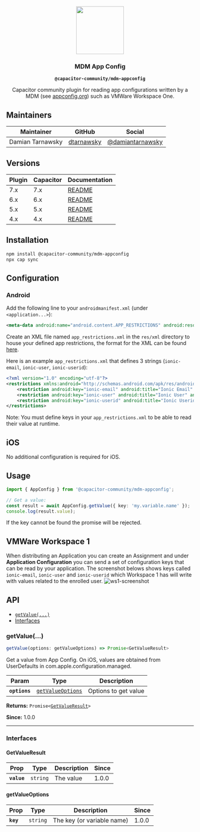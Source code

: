 <p align="center"><br><img src="https://user-images.githubusercontent.com/236501/85893648-1c92e880-b7a8-11ea-926d-95355b8175c7.png" width="128" height="128" /></p>
<h3 align="center">MDM App Config</h3>
<p align="center"><strong><code>@capacitor-community/mdm-appconfig</code></strong></p>
<p align="center">
  Capacitor community plugin for reading app configurations written by a MDM (see <a href="https://www.appconfig.org/">appconfig.org</a>) such as VMWare Workspace One.
</p>

## Maintainers

| Maintainer       | GitHub                                      | Social                                                  |
| ---------------- | ------------------------------------------- | ------------------------------------------------------- |
| Damian Tarnawsky | [dtarnawsky](https://github.com/dtarnawsky) | [@damiantarnawsky](https://twitter.com/damiantarnawsky) |

## Versions

| Plugin | Capacitor | Documentation                                                                      |
| ------ | --------- | ---------------------------------------------------------------------------------- |
| 7.x    | 7.x       | [README](https://github.com/capacitor-community/mdm-appconfig/blob/main/README.md) |
| 6.x    | 6.x       | [README](https://github.com/capacitor-community/mdm-appconfig/blob/main/README.md) |
| 5.x    | 5.x       | [README](https://github.com/capacitor-community/mdm-appconfig/blob/main/README.md) |
| 4.x    | 4.x       | [README](https://github.com/capacitor-community/mdm-appconfig/blob/main/README.md) |

## Installation

```bash
npm install @capacitor-community/mdm-appconfig
npx cap sync
```

## Configuration

### Android

Add the following line to your `androidmanifest.xml` (under `<application...>`):

```xml
<meta-data android:name="android.content.APP_RESTRICTIONS" android:resource="@xml/app_restrictions" />
```

Create an XML file named `app_restrictions.xml` in the `res/xml` directory to house your defined app restrictions, the format for the XML can be found [here](http://developer.android.com/reference/android/content/RestrictionsManager.html).

Here is an example `app_restrictions.xml` that defines 3 strings (`ionic-email`, `ionic-user`, `ionic-userid`):

```xml
<?xml version="1.0" encoding="utf-8"?>
<restrictions xmlns:android="http://schemas.android.com/apk/res/android">
	<restriction android:key="ionic-email" android:title="Ionic Email" android:restrictionType="string" android:defaultValue="" />
	<restriction android:key="ionic-user" android:title="Ionic User" android:restrictionType="string" android:defaultValue="" />
	<restriction android:key="ionic-userid" android:title="Ionic Userid" android:restrictionType="string" android:defaultValue="" />
</restrictions>
```

Note: You must define keys in your `app_restrictions.xml` to be able to read their value at runtime.

## iOS

No additional configuration is required for iOS.

## Usage

```typescript
import { AppConfig } from '@capacitor-community/mdm-appconfig';

// Get a value:
const result = await AppConfig.getValue({ key: 'my.variable.name' });
console.log(result.value);
```

If the key cannot be found the promise will be rejected.

## VMWare Workspace 1

When distributing an Application you can create an Assignment and under **Application Configuration** you can send a set of configuration keys that can be read by your application. The screenshot belows shows keys called `ionic-email`, `ionic-user` and `ionic-userid` which Workspace 1 has will write with values related to the enrolled user.
![ws1-screenshot](https://user-images.githubusercontent.com/84595830/214071169-3d7f39e9-aa8c-4b8c-8e43-3a072786543c.png)

## API

<docgen-index>

* [`getValue(...)`](#getvalue)
* [Interfaces](#interfaces)

</docgen-index>

<docgen-api>
<!--Update the source file JSDoc comments and rerun docgen to update the docs below-->

### getValue(...)

```typescript
getValue(options: getValueOptions) => Promise<GetValueResult>
```

Get a value from App Config. On iOS, values are obtained from UserDefaults in com.apple.configuration.managed.

| Param         | Type                                                        | Description          |
| ------------- | ----------------------------------------------------------- | -------------------- |
| **`options`** | <code><a href="#getvalueoptions">getValueOptions</a></code> | Options to get value |

**Returns:** <code>Promise&lt;<a href="#getvalueresult">GetValueResult</a>&gt;</code>

**Since:** 1.0.0

--------------------


### Interfaces


#### GetValueResult

| Prop        | Type                | Description | Since |
| ----------- | ------------------- | ----------- | ----- |
| **`value`** | <code>string</code> | The value   | 1.0.0 |


#### getValueOptions

| Prop      | Type                | Description                | Since |
| --------- | ------------------- | -------------------------- | ----- |
| **`key`** | <code>string</code> | The key (or variable name) | 1.0.0 |

</docgen-api>
